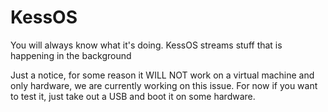 # KessOS

You will always know what it's doing.
KessOS streams stuff that is
happening in the background

Just a notice, for some reason it WILL NOT work on a virtual machine and only hardware, we are currently working on this issue.
For now if you want to test it, just take out a USB and boot it on some hardware.
